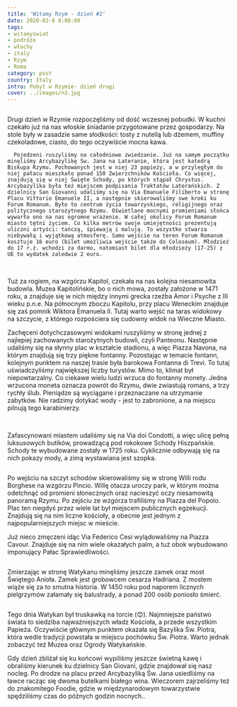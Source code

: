 ```yaml
---
title: 'Witamy Rzym - dzień #2'
date: 2020-02-8 8:00:00
tags:
- witamyświat
- podróże 
- włochy
- italy
- Rzym
- Roma
category: post
country: Italy
intro: Pobyt w Rzymie- dzień drugi
cover: ../images/n3.jpg
---
```

<div class='flex'>
  <div class='image1'><img class='' src='https://drive.google.com/uc?export=view&?image=740&id=1zwvKnWqM_G2_cycxCKxPiXWmSWGItBbg' alt=''/></div>
  <div class='box'>
    <p>
      Drugi dzień w Rzymie rozpoczęliśmy od dość wczesnej pobudki. W kuchni czekało już na nas włoskie śniadanie przygotowane przez gospodarzy. Na stole były w zasadzie same słodkości: tosty z nutellą lub dżemem, muffiny czekoladowe, ciasto, do tego oczywiście mocna kawa.

      Pojedzeni ruszyliśmy na całodniowe zwiedzanie. Już na samym początku minęliśmy Arcybazylikę Św. Jana na Lateranie, która jest katedrą Biskupa Rzymu. Pochowanych jest w niej 23 papieży, a w przyległym do niej pałacu mieszkało ponad 150 Zwierzchników Kościoła. Co więcej, znajdują się w niej Święte Schody, po których stąpał Chrystus. Arcybazylika była też miejscem podpisania Traktatów Laterańskich. Z dzielnicy San Giovanni udaliśmy się na Via Emanuele Filiberto w stronę Placu Vittorio Emanuele II, a następnie skierowaliśmy swe kroki ku Forum Romanum. Było to centrum życia towarzyskiego, religijnego oraz politycznego starożytnego Rzymu. Oświetlane mocnymi promieniami słońca wywarło ono na nas ogromne wrażenie. W całej okolicy Forum Romanum miasto tętni życiem. Co kilka metrów swoje umiejętności prezentują uliczni artyści: tańczą, śpiewają i malują. To wszystko stwarza niebywałą i wyjątkową atmosferę. Samo wejście na teren Forum Romanum kosztuje 16 euro (bilet umożliwia wejście także do Coloseum). Młodzież do 17 r.ż. wchodzi za darmo, natomiast bilet dla młodzieży (17-25) z UE to wydatek zaledwie 2 euro.
  </p>
  </div>
</div>

<div class='flex'>
  <img class='box image2' src='https://drive.google.com/uc?export=view&?image=740&id=1KqkusQvEgkDdiOqxRFHRTPfLuw2K8ejz' alt=''/>
  <img class='box image2' src='https://drive.google.com/uc?export=view&?image=740&id=1-K9JUedUzg3bfqTs0DCBm3HG_ypNAS1I' alt=''/>
  <img class='box image2' src='https://drive.google.com/uc?export=view&?image=740&id=1XKU_Px04IeOGVI9m_4wTisKrxxzgtwRo' alt=''/>
  <img class='box image2' src='https://drive.google.com/uc?export=view&?image=740&id=1WHb27KkC7LSe__7EQIesuFjoh7lWZShY' alt=''/>
</div>

<p>
  Tuż za rogiem, na wzgórzu Kapitol, czekała na nas kolejna niesamowita budowla. Muzea Kapitolińskie, bo o nich mowa, zostały założone w 1471 roku, a znajduje się w nich między innymi grecka rzeźba Amor i Psyche z III wieku p.n.e. Na północnym zboczu Kapitolu, przy placu Weneckim znajduje się zaś pomnik Wiktora Emanuela II. Tutaj warto wejść na taras widokowy na szczycie, z którego rozpościera się cudowny widok na Wieczne Miasto.
</p>

<div class='attach attach3'></div>

<p>
  Zachęceni dotychczasowymi widokami ruszyliśmy w stronę jednej z najlepiej zachowanych starożytnych budowli, czyli Panteonu. Następnie udaliśmy się na słynny plac w kształcie stadionu, a więc Piazza Navona, na którym znajdują się trzy piękne fontanny. Pozostając w temacie fontann, kolejnym punktem na naszej trasie była barokowa Fontanna di Trevi. To tutaj uświadczyliśmy największej liczby turystów. Mimo to, klimat był niepowtarzalny. Co ciekawe wielu ludzi wrzuca do fontanny monety. Jedna wrzucona moneta oznacza powrót do Rzymu, dwie zwiastują romans, a trzy rychły ślub. Pieniądze są wyciągane i przeznaczane na utrzymanie zabytków. Nie radzimy dotykać wody - jest to zabronione, a na miejscu pilnują tego karabinierzy.
</p>

<div class='flex'>

  <img class='image2' src='https://drive.google.com/uc?export=view&?image=740&id=1l0OqfzMhU0IsS-wWGUFLmwpidUWVsHIK' alt=''/>
  <img class='image2' src='https://drive.google.com/uc?export=view&?image=740&id=1j2EvK7fOfyH6BWyP8z4s1iG-hFClUHlC' alt=''/>
  <img class='image2' src='https://drive.google.com/uc?export=view&?image=740&id=10MtrayKNafMCxPd_GLgHgp3w9jpOyQit' alt=''/>
  <img class='image2' src='https://drive.google.com/uc?export=view&?image=740&id=' alt=''/>
</div>

<p>
  Zafascynowani miastem udaliśmy się na Via doi Condotti, a więc ulicę pełną luksusowych butików, prowadzącą pod rokokowe Schody Hiszpańskie. Schody te wybudowane zostały w 1725 roku. Cyklicznie odbywają się na nich pokazy mody, a zimą wystawiana jest szopka.
</p>

<div class='backImage backImage2'>
  <img src='https://drive.google.com/uc?export=view&?image=740&id=19o6abxwUw0okW3w49SQEOHhE17r5z5Oo' alt=''/>
</div>

<p>
  Po wejściu na szczyt schodów skierowaliśmy się w stronę Willi rodu Borghese na wzgórzu Pincio. Willę otacza uroczy park, w którym można odetchnąć od promieni słonecznych oraz nacieszyć oczy niesamowitą panoramą Rzymu. Po zejściu ze wzgórza trafiliśmy na Piazza del Popolo. Plac ten niegdyś przez wiele lat był miejscem publicznych egzekucji. Znajdują się na nim liczne kościoły, a obecnie jest jednym z najpopularniejszych miejsc w mieście.

  Już nieco zmęczeni idąc Via Federico Cesi wylądowaliśmy na Piazza Cavour. Znajduje się na nim wiele okazałych palm, a tuż obok wybudowano imponujący Pałac Sprawiedliwości.
</p>


<div class='backImage backImage0'>
<img src='https://drive.google.com/uc?export=view&?image=740&id=12M338XKekRCek-55l3dUUlptzu9F4M_8'  alt=''/>
  <p class='textLight'>
  Zmierzając w stronę Watykanu minęliśmy jeszcze zamek oraz most Świętego Anioła. Zamek jest grobowcem cesarza Hadriana. Z mostem wiąże się za to smutna historia. W 1450 roku pod naporem licznych pielgrzymów załamały się balustrady, a ponad 200 osób poniosło śmierć.
  </p>
</div>

<div class='backImage backImage2'>
  <img src='https://drive.google.com/uc?export=view&?image=740&id=1CKjNNxrbYKYLKB_VJVMjTSpQ1VrVnEVJ' alt=''/>
</div>

<p>
  Tego dnia Watykan był truskawką na torcie (😊). Najmniejsze państwo świata to siedziba najważniejszych władz Kościoła, a przede wszystkim Papieża. Oczywiście głównym punktem okazała się Bazylika Św. Piotra, która wedle tradycji powstała w miejscu pochówku Św. Piotra. Warto jednak zobaczyć też Muzea oraz Ogrody Watykańskie.
</p>

<!-- <div class='backImage backImage2'>
  <img src='../static/posts-images/IMG_20200208_214615.jpg' alt=''/>
</div> -->

<p>
  Gdy dzień zbliżał się ku końcowi wypiliśmy jeszcze świetną kawę i obraliśmy kierunek ku dzielnicy San Giovani, gdzie znajdował się nasz nocleg. Po drodze na placu przed Arcybazyliką Św. Jana usiedliśmy na ławce racząc się dwoma butelkami białego wina. Wieczorem zajrzeliśmy też do znakomitego Foodie, gdzie w międzynarodowym towarzystwie spędziliśmy czas do późnych godzin nocnych..
</p>

<div class='backImage backImage2'>
  <img src='https://drive.google.com/uc?export=view&?image=740&id=1a0Bs1_XnH6yM5a6aq5780_30gDDf8kvs' alt=''/>
</div>